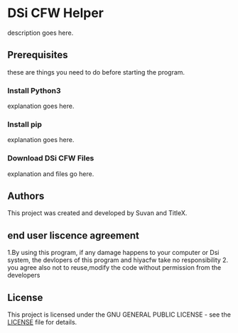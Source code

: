# DSi CFW Helper
description goes here.
## Prerequisites
these are things you need to do before starting the program.
### Install Python3
explanation goes here.
### Install pip
explanation goes here.
### Download DSi CFW Files
explanation and files go here.
## Authors
This project was created and developed by Suvan and TitleX.
## end user liscence agreement
1.By using this program, if any damage happens to your computer or Dsi system, the devlopers of this program and hiyacfw take no responsibility
2. you agree also not to reuse,modify the code without permission from the developers
## License
This project is licensed under the GNU GENERAL PUBLIC LICENSE - see the [LICENSE](LICENSE) file for details.

